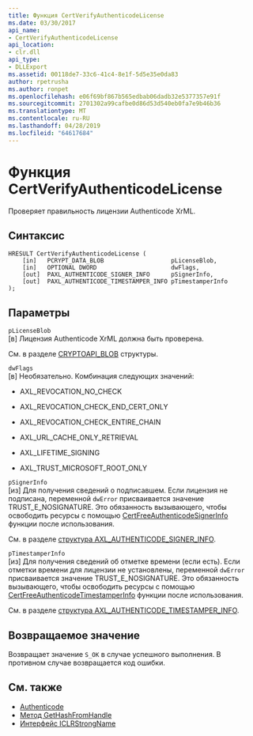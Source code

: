 ```yaml
---
title: Функция CertVerifyAuthenticodeLicense
ms.date: 03/30/2017
api_name:
- CertVerifyAuthenticodeLicense
api_location:
- clr.dll
api_type:
- DLLExport
ms.assetid: 00118de7-33c6-41c4-8e1f-5d5e35e0da83
author: rpetrusha
ms.author: ronpet
ms.openlocfilehash: e06f69bf867b565edbab06dadb32e5377357e91f
ms.sourcegitcommit: 2701302a99cafbe0d86d53d540eb0fa7e9b46b36
ms.translationtype: MT
ms.contentlocale: ru-RU
ms.lasthandoff: 04/28/2019
ms.locfileid: "64617684"
---
```

# <a name="certverifyauthenticodelicense-function"></a>Функция CertVerifyAuthenticodeLicense
Проверяет правильность лицензии Authenticode XrML.  
  
## <a name="syntax"></a>Синтаксис  
  
```  
HRESULT CertVerifyAuthenticodeLicense (  
    [in]   PCRYPT_DATA_BLOB                   pLicenseBlob,  
    [in]   OPTIONAL DWORD                     dwFlags,  
    [out]  PAXL_AUTHENTICODE_SIGNER_INFO      pSignerInfo,  
    [out]  PAXL_AUTHENTICODE_TIMESTAMPER_INFO pTimestamperInfo  
);  
```  
  
## <a name="parameters"></a>Параметры  
 `pLicenseBlob`  
 [в] Лицензия Authenticode XrML должна быть проверена.  
  
 См. в разделе [CRYPTOAPI_BLOB](/windows/desktop/api/dpapi/ns-dpapi-_cryptoapi_blob) структуры.  
  
 `dwFlags`  
 [в] Необязательно. Комбинация следующих значений:  
  
- AXL_REVOCATION_NO_CHECK  
  
- AXL_REVOCATION_CHECK_END_CERT_ONLY  
  
- AXL_REVOCATION_CHECK_ENTIRE_CHAIN  
  
- AXL_URL_CACHE_ONLY_RETRIEVAL  
  
- AXL_LIFETIME_SIGNING  
  
- AXL_TRUST_MICROSOFT_ROOT_ONLY  
  
 `pSignerInfo`  
 [из] Для получения сведений о подписавшем. Если лицензия не подписана, переменной `dwError` присваивается значение TRUST_E_NOSIGNATURE. Это обязанность вызывающего, чтобы освободить ресурсы с помощью [CertFreeAuthenticodeSignerInfo](../../../../docs/framework/unmanaged-api/authenticode/certfreeauthenticodesignerinfo-function.md) функции после использования.  
  
 См. в разделе [структура AXL_AUTHENTICODE_SIGNER_INFO](../../../../docs/framework/unmanaged-api/authenticode/axl-authenticode-signer-info-structure.md).  
  
 `pTimestamperInfo`  
 [из] Для получения сведений об отметке времени (если есть). Если отметки времени для лицензии не установлены, переменной `dwError` присваивается значение TRUST_E_NOSIGNATURE. Это обязанность вызывающего, чтобы освободить ресурсы с помощью [CertFreeAuthenticodeTimestamperInfo](../../../../docs/framework/unmanaged-api/authenticode/certfreeauthenticodetimestamperinfo-function.md) функции после использования.  
  
 См. в разделе [структура AXL_AUTHENTICODE_TIMESTAMPER_INFO](../../../../docs/framework/unmanaged-api/authenticode/axl-authenticode-timestamper-info-structure.md).  
  
## <a name="return-value"></a>Возвращаемое значение  
 Возвращает значение `S_OK` в случае успешного выполнения. В противном случае возвращается код ошибки.  
  
## <a name="see-also"></a>См. также

- [Authenticode](../../../../docs/framework/unmanaged-api/authenticode/index.md)
- [Метод GetHashFromHandle](../../../../docs/framework/unmanaged-api/hosting/iclrstrongname-gethashfromhandle-method.md)
- [Интерфейс ICLRStrongName](../../../../docs/framework/unmanaged-api/hosting/iclrstrongname-interface.md)
